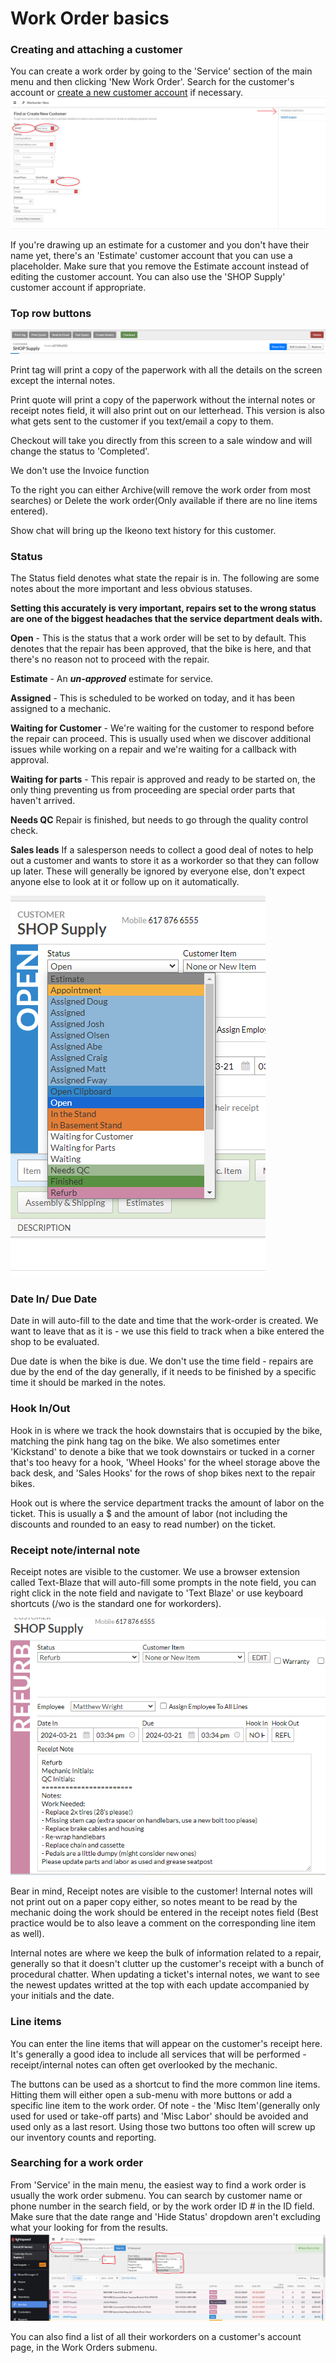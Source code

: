# Work Order basics
### Creating and attaching a customer
You can create a work order by going to the 'Service' section of the main menu and then clicking 'New Work Order'. Search for the customer's account or [create a new customer account](attach.md) if necessary.
![image](images\CustProf2.png)

If you're drawing up an estimate for a customer and you don't have their name yet, there's an 'Estimate' customer account that you can use a placeholder. Make sure that you remove the Estimate account instead of editing the customer account. You can also use the 'SHOP Supply' customer account if appropriate.

### Top row buttons

![image](images\workorder1.png)

Print tag will print a copy of the paperwork with all the details on the screen except the internal notes. 

Print quote will print a copy of the paperwork without the internal notes or receipt notes field, it will also print out on our letterhead. This version is also what gets sent to the customer if you text/email a copy to them. 

Checkout will take you directly from this screen to a sale window and will change the status to 'Completed'. 

We don't use the Invoice function

To the right you can either Archive(will remove the work order from most searches) or Delete the work order(Only available if there are no line items entered).

Show chat will bring up the Ikeono text history for this customer.

### Status
The Status field denotes what state the repair is in. The following are some notes about the more important and less obvious statuses.

**Setting this accurately is very important, repairs set to the wrong status are one of the biggest headaches that the service department deals with.**

**Open** - This is the status that a work order will be set to by default. This denotes that the repair has been approved, that the bike is here, and that there's no reason not to proceed with the repair. 

**Estimate** - An ***un-approved*** estimate for service. 

**Assigned** - This is scheduled to be worked on today, and it has been assigned to a mechanic.

**Waiting for Customer** - We're waiting for the customer to respond before the repair can proceed. This is usually used when we discover additional issues while working on a repair and we're waiting for a callback with approval. 

**Waiting for parts** - This repair is approved and ready to be started on, the only thing preventing us from proceeding are special order parts that haven't arrived.

**Needs QC** Repair is finished, but needs to go through the quality control check.

**Sales leads** If a salesperson needs to collect a good deal of notes to help out a customer and wants to store it as a workorder so that they can follow up later. These will generally be ignored by everyone else, don't expect anyone else to look at it or follow up on it automatically. 



![image](images\workorder2.png)
### Date In/ Due Date
Date in will auto-fill to the date and time that the work-order is created. We want to leave that as it is - we use this field to track when a bike entered the shop to be evaluated. 

Due date is when the bike is due. We don't use the time field - repairs are due by the end of the day generally, if it needs to be finished by a specific time it should be marked in the notes.
### Hook In/Out
Hook in is where we track the hook downstairs that is occupied by the bike, matching the pink hang tag on the bike. We also sometimes enter 'Kickstand' to denote a bike that we took downstairs or tucked in a corner that's too heavy for a hook, 'Wheel Hooks' for the wheel storage above the back desk, and 'Sales Hooks' for the rows of shop bikes next to the repair bikes. 

Hook out is where the service department tracks the amount of labor on the ticket. This is usually a $ and the amount of labor (not including the discounts and rounded to an easy to read number) on the ticket. 
### Receipt note/internal note
Receipt notes are visible to the customer. We use a browser extension called Text-Blaze that will auto-fill some prompts in the note field, you can right click in the note field and navigate to 'Text Blaze' or use keyboard shortcuts (/wo is the standard one for workorders).

![image](images\workorder3.png)

Bear in mind, Receipt notes are visible to the customer! Internal notes will not print out on a paper copy either, so notes meant to be read by the mechanic doing the work should be entered in the receipt notes field (Best practice would be to also leave a comment on the corresponding line item as well).  

Internal notes are where we keep the bulk of information related to a repair, generally so that it doesn't clutter up the customer's receipt with a bunch of procedural chatter. When updating a ticket's internal notes, we want to see the newest updates writted at the top with each update accompanied by your initials and the date. 

### Line items
You can enter the line items that will appear on the customer's receipt here. It's generally a good idea to include all services that will be performed - receipt/internal notes can often get overlooked by the mechanic.

The buttons can be used as a shortcut to find the more common line items. Hitting them will either open a sub-menu with more buttons or add a specific line item to the work order. Of note - the 'Misc Item'(generally only used for used or take-off parts) and 'Misc Labor' should be avoided and used only as a last resort. Using those two buttons too often will screw up our inventory counts and reporting. 

### Searching for a work order
From 'Service' in the main menu, the easiest way to find a work order is usually the work order submenu. You can search by customer name or phone number in the search field, or by the work order ID # in the ID field. Make sure that the date range and 'Hide Status' dropdown aren't excluding what your looking for from the results.  
 ![image](images\workorder4.png)

You can also find a list of all their workorders on a customer's account page, in the Work Orders submenu.